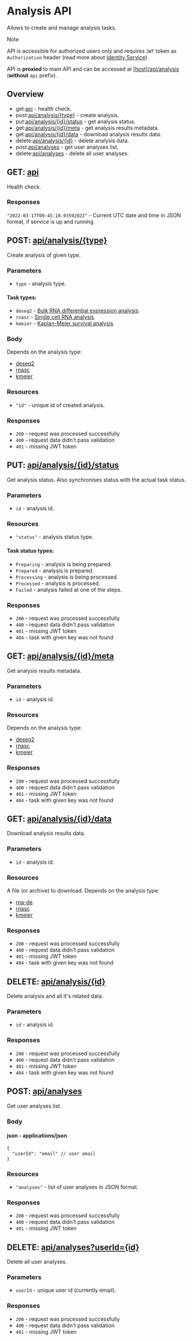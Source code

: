 # Analysis API
Allows to create and manage analysis tasks.

> [!Note]
> API is accessible for authorized users only and requires `JWT` token as `Authorization` header (read more about [Identity Service](https://github.com/dkfz-unite/unite-identity)).

API is **proxied** to main API and can be accessed at [[host]/api/analysis](http://localhost/api/analysis) (**without** `api` prefix).

## Overview
- get:[api](#get-api) - health check.
- post:[api/analysis/{type}](#post-apianalysistype) - create analysis.
- put:[api/analysis/{id}/status](#put-apianalysisidstatus) - get analysis status.
- get:[api/analysis/{id}/meta](#get-apianalysisidmeta) - get analysis results metadata.
- get:[api/analysis/{id}/data](#get-apianalysisiddata) - download analysis results data.
- delete:[api/analysis/{id}](#delete-apianalysisid) - delete analysis data.
- post:[api/analyses](#post-apianalyses) - get user analyses list.
- delete:[api/analyses](#delete-apianalysesuseridid) - delete all user analyses.


## GET: [api](http://localhost:5004/api)
Health check.

### Responses
`"2022-03-17T09:45:10.9359202Z"` - Current UTC date and time in JSON format, if service is up and running


## POST: [api/analysis/{type}](http://localhost:5004/api/analysis/{type})
Create analysis of given type.

### Parameters
- `type` - analysis type.

#### Task types:
- `deseq2` - [Bulk RNA differential expression analysis](./api-analysis-deseq2.md).
- `rnasc` - [Single cell RNA analysis](./api-analysis-rnasc.md).
- `kmeier` - [Kaplan-Meier survival analysis](./api-analysis-kmeier.md).

### Body
Depends on the analysis type:
- [deseq2](./api-analysis-deseq2.md#model)
- [rnasc](./api-analysis-rnasc.md#model)
- [kmeier](./api-analysis-kmeier.md#model)

### Resources
- `"id"` - unique id of created analysis.

### Responses
- `200` - request was processed successfully
- `400` - request data didn't pass validation
- `401` - missing JWT token


## PUT: [api/analysis/{id}/status](http://localhost:5004/api/analysis/{id}/status)
Get analysis status. Also synchronises status with the actual task status.

### Parameters
- `id` - analysis id.

### Resources
- `"status"` - analysis status type.

#### Task status types:
- `Preparing` - analysis is being prepared.
- `Prepared` - analysis is prepared.
- `Processing` - analysis is being processed.
- `Processed` - analysis is processed.
- `Failed` - analysis failed at one of the steps.

### Responses
- `200` - request was processed successfully
- `400` - request data didn't pass validation
- `401` - missing JWT token
- `404` - task with given key was not found


## GET: [api/analysis/{id}/meta](http://localhost:5004/api/analysis/{id}/meta)
Get analysis results metadata.

### Parameters
- `id` - analysis id.

### Resources
Depends on the analysis type:
- [deseq2](./api-analysis-deseq2.md#results-metadata)
- [rnasc](./api-analysis-rnasc.md#results-metadata)
- [kmeier](./api-analysis-kmeier.md#results-metadata)

### Responses
- `200` - request was processed successfully
- `400` - request data didn't pass validation
- `401` - missing JWT token
- `404` - task with given key was not found


## GET: [api/analysis/{id}/data](http://localhost:5004/api/analysis/{id}/data)
Download analysis results data.

### Parameters
- `id` - analysis id.

### Resources
A file (or archive) to download. Depends on the analysis type:
- [rna-de](./api-analysis-deseq2.md#results-data)
- [rnasc](./api-analysis-rnasc.md#results-data)
- [kmeier](./api-analysis-kmeier.md#results-data)

### Responses
- `200` - request was processed successfully
- `400` - request data didn't pass validation
- `401` - missing JWT token
- `404` - task with given key was not found


## DELETE: [api/analysis/{id}](http://localhost:5004/api/analysis/{id})
Delete analysis and all it's related data.

### Parameters
- `id` - analysis id.

### Responses
- `200` - request was processed successfully
- `400` - request data didn't pass validation
- `401` - missing JWT token
- `404` - task with given key was not found


## POST: [api/analyses](http://localhost:5004/api/analyses)
Get user analyses list.

### Body
#### json - applications/json
```jsonc
{
  "userId": "email" // user email
}
```

### Resources
- `"analyses"` - list of user analyses in JSON format.

### Responses
- `200` - request was processed successfully
- `400` - request data didn't pass validation
- `401` - missing JWT token


## DELETE: [api/analyses?userId={id}](http://localhost:5004/api/analyses?userId={id})
Delete all user analyses.

### Parameters
- `userId` - unique user id (currently email).

### Responses
- `200` - request was processed successfully
- `400` - request data didn't pass validation
- `401` - missing JWT token
